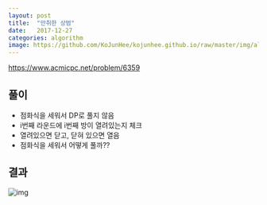 ```yaml
---
layout: post
title:  "만취한 상범"
date:   2017-12-27
categories: algorithm
image: https://github.com/KoJunHee/kojunhee.github.io/raw/master/img/algorithm.png
---
```


<https://www.acmicpc.net/problem/6359>

## 풀이

- 점화식을 세워서 DP로 풀지 않음
- i번째 라운드에 i번째 방이 열려있는지 체크 
- 열려있으면 닫고, 닫혀 있으면 열음
- 점화식을 세워서 어떻게 풀까??

## 결과

![img](https://github.com/KoJunHee/kojunhee.github.io/raw/master/img/만취.png)



		
	

